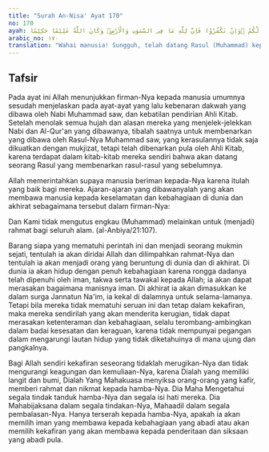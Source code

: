 ```yaml
---
title: "Surah An-Nisa' Ayat 170"
no: 170
ayah: يٰٓاَيُّهَا النَّاسُ قَدْ جَاۤءَكُمُ الرَّسُوْلُ بِالْحَقِّ مِنْ رَّبِّكُمْ فَاٰمِنُوْا خَيْرًا لَّكُمْ ۗوَاِنْ تَكْفُرُوْا فَاِنَّ لِلّٰهِ مَا فِى السَّمٰوٰتِ وَالْاَرْضِۗ وَكَانَ اللّٰهُ عَلِيْمًا حَكِيْمًا
arabic_no: ١٧٠
translation: "Wahai manusia! Sungguh, telah datang Rasul (Muhammad) kepadamu dengan (membawa) kebenaran dari Tuhanmu, maka berimanlah (kepadanya), itu lebih baik bagimu. Dan jika kamu kafir, (itu tidak merugikan Allah sedikit pun) karena sesungguhnya milik Allah-lah apa yang di langit dan di bumi. Allah Maha Mengetahui, Mahabijaksana."
---
```


## Tafsir

Pada ayat ini Allah menunjukkan firman-Nya kepada manusia umumnya sesudah menjelaskan pada ayat-ayat yang lalu kebenaran dakwah yang dibawa oleh Nabi Muhammad saw, dan kebatilan pendirian Ahli Kitab. Setelah menolak semua hujah dan alasan mereka yang menjelek-jelekkan Nabi dan Al-Qur'an yang dibawanya, tibalah saatnya untuk membenarkan yang dibawa oleh Rasul-Nya Muhammad saw, yang kerasulannya tidak saja dikuatkan dengan mukjizat, tetapi telah dibenarkan pula oleh Ahli Kitab, karena terdapat dalam kitab-kitab mereka sendiri bahwa akan datang seorang Rasul yang membenarkan rasul-rasul yang sebelumnya.

Allah memerintahkan supaya manusia beriman kepada-Nya karena itulah yang baik bagi mereka. Ajaran-ajaran yang dibawanyalah yang akan membawa manusia kepada keselamatan dan kebahagiaan di dunia dan akhirat sebagaimana tersebut dalam firman-Nya:

Dan Kami tidak mengutus engkau (Muhammad) melainkan untuk (menjadi) rahmat bagi seluruh alam. (al-Anbiya/21:107).

Barang siapa yang mematuhi perintah ini dan menjadi seorang mukmin sejati, tentulah ia akan diridai Allah dan dilimpahkan rahmat-Nya dan tentulah ia akan menjadi orang yang beruntung di dunia dan di akhirat. Di dunia ia akan hidup dengan penuh kebahagiaan karena rongga dadanya telah dipenuhi oleh iman, takwa serta tawakal kepada Allah; ia akan dapat merasakan bagaimana manisnya iman. Di akhirat ia akan dimasukkan ke dalam surga Jannatun Na'im, ia kekal di dalamnya untuk selama-lamanya. Tetapi bila mereka tidak mematuhi seruan ini dan tetap dalam kekafiran, maka mereka sendirilah yang akan menderita kerugian, tidak dapat merasakan ketenteraman dan kebahagiaan, selalu terombang-ambingkan dalam badai kesesatan dan keraguan, karena tidak mempunyai pegangan dalam mengarungi lautan hidup yang tidak diketahuinya di mana ujung dan pangkalnya. 

Bagi Allah sendiri kekafiran seseorang tidaklah merugikan-Nya dan tidak mengurangi keagungan dan kemuliaan-Nya, karena Dialah yang memiliki langit dan bumi, Dialah Yang Mahakuasa menyiksa orang-orang yang kafir, memberi rahmat dan nikmat kepada hamba-Nya. Dia Maha Mengetahui segala tindak tanduk hamba-Nya dan segala isi hati mereka. Dia Mahabijaksana dalam segala tindakan-Nya, Mahaadil dalam segala pembalasan-Nya. Hanya terserah kepada hamba-Nya, apakah ia akan memilih iman yang membawa kepada kebahagiaan yang abadi atau akan memilih kekafiran yang akan membawa kepada penderitaan dan siksaan yang abadi pula.